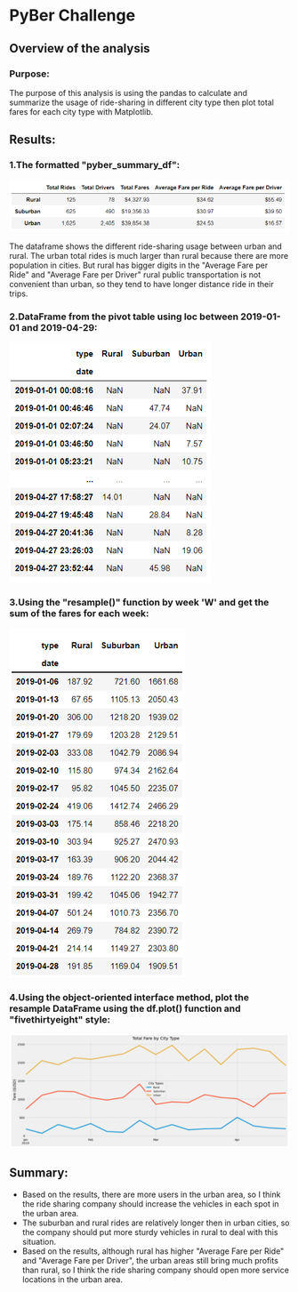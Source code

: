 # PyBer Challenge

## Overview of the analysis

### Purpose:
The purpose of this analysis is using the pandas to calculate and summarize the usage of ride-sharing in different city type then plot total fares for each city type with Matplotlib.

## Results:
### 1.The formatted "pyber_summary_df": 
![GITHUB](https://github.com/seafishleo/HW/blob/master/HW5/1.png)

The dataframe shows the different ride-sharing usage between urban and rural. The urban total rides is much larger than rural because there are more population in cities. But rural has bigger digits in the "Average Fare per Ride" and "Average Fare per Driver" rural public transportation is not convenient than urban, so they tend to have longer distance ride in their trips.

### 2.DataFrame from the pivot table using loc between 2019-01-01 and 2019-04-29:
![GITHUB](https://github.com/seafishleo/HW/blob/master/HW5/2.png)

### 3.Using the "resample()" function by week 'W' and get the sum of the fares for each week:
![GITHUB](https://github.com/seafishleo/HW/blob/master/HW5/3.png)

### 4.Using the object-oriented interface method, plot the resample DataFrame using the df.plot() function and "fivethirtyeight" style:
![GITHUB](https://github.com/seafishleo/HW/blob/master/HW5/4.png)


## Summary:
- Based on the results, there are more users in the urban area, so I think the ride sharing company should increase the vehicles in each spot in the urban area.
- The suburban and rural rides are relatively longer then in urban cities, so the company should put more sturdy vehicles in rural to deal with this situation.
- Based on the results, although rural has higher "Average Fare per Ride" and "Average Fare per Driver", the urban areas still bring much profits than rural, so I think the ride sharing company should open more service locations in the urban area.








